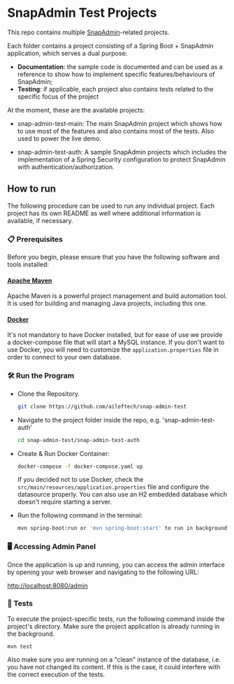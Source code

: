 # SnapAdmin Test Projects

This repo contains multiple [SnapAdmin](https://github.com/aileftech/snap-admin)-related projects. 

Each folder contains a project consisting of a Spring Boot + SnapAdmin application, which serves a dual purpose:

 * **Documentation**: the sample code is documented and can be used as a reference to show how to
   implement specific features/behaviours of SnapAdmin;
 * **Testing**: if applicable, each project also contains tests related to the specific focus of the project

At the moment, these are the available projects:

* snap-admin-test-main: The main SnapAdmin project which shows how to use most of the features and also contains
most of the tests. Also used to power the live demo.

* snap-admin-test-auth: A sample SnapAdmin projects which includes the implementation of a Spring Security
configuration to protect SnapAdmin with authentication/authorization.


## How to run

The following procedure can be used to run any individual project. Each project has its own README as well
where additional information is available, if necessary.

### 📋 Prerequisites
Before you begin, please ensure that you have the following software and tools installed:

#### [Apache Maven](https://maven.apache.org/download.cgi)
Apache Maven is a powerful project management and build automation tool. It is used for building and managing Java projects, including this one.

#### [Docker](https://www.docker.com)
It's not mandatory to have Docker installed, but for ease of use we provide a docker-compose file that will start a MySQL instance. If you don't want
to use Docker, you will need to customize the `application.properties` file in order to connect to your own database. 


### 🛠️ Run the Program

  - Clone the Repository.

    ```sh
    git clone https://github.com/aileftech/snap-admin-test
    ```
  - Navigate to the project folder inside the repo, e.g. 'snap-admin-test-auth'

    ```sh
    cd snap-admin-test/snap-admin-test-auth
    ```
  - Create & Run Docker Container: 
        
    ```sh
    docker-compose -f docker-compose.yaml up
    ```

    If you decided not to use Docker, check the `src/main/resources/application.properties` file and configure the datasource properly. You can also use an H2
    embedded database which doesn't require starting a server.

  - Run the following command in the terminal: 

    ```sh
    mvn spring-boot:run or 'mvn spring-boot:start' to run in background.
    ```

### 🖥️ Accessing Admin Panel

Once the application is up and running, you can access the admin interface by opening your web browser and navigating to the following URL:

[http://localhost:8080/admin](http://localhost:8080/admin)


### 📝 Tests

To execute the project-specific tests, run the following command inside the project's directory. Make sure the project application is already running
in the background.

```shell
mvn test
```

Also make sure you are running on a "clean" instance of the database, i.e. you have not changed its content. If this is the case, it could
interfere with the correct execution of the tests.
